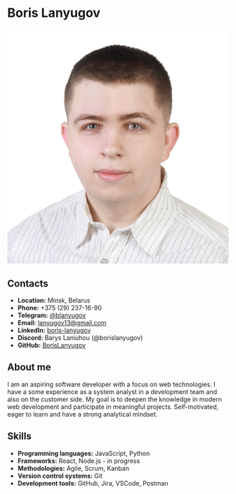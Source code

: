 # Boris Lanyugov

![Фото профиля](photo.jpg)

## Contacts
- **Location:** Minsk, Belarus
- **Phone:** +375 (29) 237-16-90
- **Telegram:** [@blanyugov](https://t.me/blanyugov)
- **Email:** lanyugov13@gmail.com
- **LinkedIn:** [boris-lanyugov](https://www.linkedin.com/in/boris-lanyugov/)
- **Discord:** Barys Laniuhou (@borislanyugov)
- **GitHub:** [BorisLanyugov](https://github.com/BorisLanyugov)

## About me
I am an aspiring software developer with a focus on web technologies. I have a some experience as a system analyst in a development team and also on the customer side. My goal is to deepen the knowledge in modern web development and participate in meaningful projects. Self-motivated, eager to learn and have a strong analytical mindset.

## Skills
- **Programming languages:** JavaScript, Python
- **Frameworks:** React, Node.js - in progress
- **Methodologies:** Agile, Scrum, Kanban
- **Version control systems:** Git
- **Development tools:** GitHub, Jira, VSCode, Postman